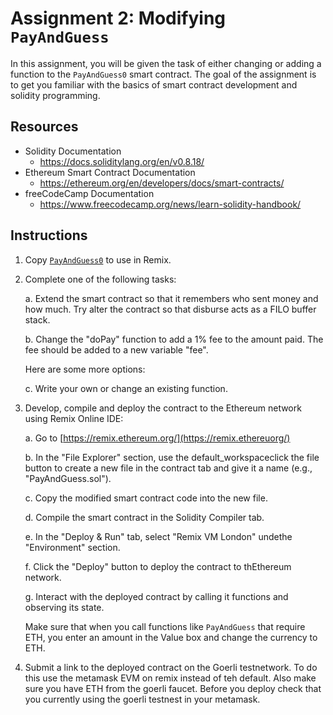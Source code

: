# Assignment 2: Modifying `PayAndGuess` 

In this assignment, you will be given the task of either changing or adding a function to the `PayAndGuess0` smart contract. The goal of the assignment is to get you familiar with the basics of smart contract development and solidity programming.  

## Resources

- Solidity Documentation
	- https://docs.soliditylang.org/en/v0.8.18/
- Ethereum Smart Contract Documentation
	- https://ethereum.org/en/developers/docs/smart-contracts/
- freeCodeCamp Documentation
	- https://www.freecodecamp.org/news/learn-solidity-handbook/

## Instructions

1. Copy [`PayAndGuess0`](https://github.com/alexhkurz/SmartContracts/blob/main/Tutorial/PayAndGuess/PayAndGuess0.sol) to use in Remix. 
    
2. Complete one of the following tasks: 

    a. Extend the smart contract so that it remembers who sent money and how much. Try alter the contract so that disburse acts as a FILO buffer stack.

    b. Change the "doPay" function to add a 1% fee to the amount paid. The fee should be added to a new variable "fee".

	Here are some more options:
      
    c. Write your own or change an existing function.
      
3. Develop, compile and deploy the contract to the Ethereum network using Remix Online IDE:   

	a. Go to [https://remix.ethereum.org/](https://remix.ethereuorg/)  

	b. In the "File Explorer" section, use the default_workspaceclick the file button to create a new file in the contract tab and give it a name (e.g., "PayAndGuess.sol").  

	c. Copy the modified smart contract code into the new file.  

	d. Compile the smart contract in the Solidity Compiler tab.  

	e. In the "Deploy & Run" tab, select "Remix VM London" undethe "Environment" section.  
	
	f. Click the "Deploy" button to deploy the contract to thEthereum network.  

	g. Interact with the deployed contract by calling it functions and observing its state. 
	
	Make sure that when you call functions like `PayAndGuess` that require  ETH, you enter an amount in the Value box and change the currency to ETH.  

4. Submit a link to the deployed contract on the Goerli testnetwork. To do this use the metamask EVM on remix instead of teh default. Also make sure you have ETH from the goerli faucet. Before you deploy check that you currently using the goerli testnest in your metamask.